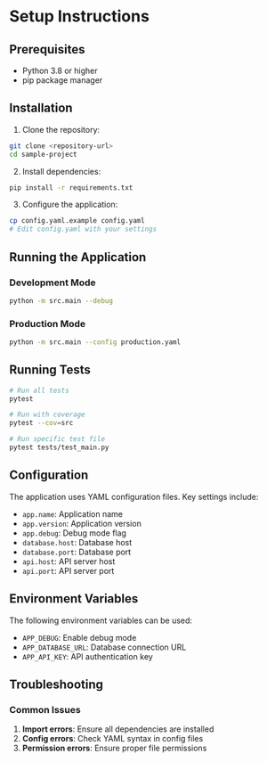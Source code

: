 # Setup Instructions

## Prerequisites

- Python 3.8 or higher
- pip package manager

## Installation

1. Clone the repository:
```bash
git clone <repository-url>
cd sample-project
```

2. Install dependencies:
```bash
pip install -r requirements.txt
```

3. Configure the application:
```bash
cp config.yaml.example config.yaml
# Edit config.yaml with your settings
```

## Running the Application

### Development Mode

```bash
python -m src.main --debug
```

### Production Mode

```bash
python -m src.main --config production.yaml
```

## Running Tests

```bash
# Run all tests
pytest

# Run with coverage
pytest --cov=src

# Run specific test file
pytest tests/test_main.py
```

## Configuration

The application uses YAML configuration files. Key settings include:

- `app.name`: Application name
- `app.version`: Application version
- `app.debug`: Debug mode flag
- `database.host`: Database host
- `database.port`: Database port
- `api.host`: API server host
- `api.port`: API server port

## Environment Variables

The following environment variables can be used:

- `APP_DEBUG`: Enable debug mode
- `APP_DATABASE_URL`: Database connection URL
- `APP_API_KEY`: API authentication key

## Troubleshooting

### Common Issues

1. **Import errors**: Ensure all dependencies are installed
2. **Config errors**: Check YAML syntax in config files
3. **Permission errors**: Ensure proper file permissions
